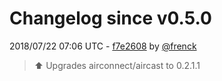 # Changelog since v0.5.0

2018/07/22 07:06 UTC - [f7e2608](https://github.com/hassio-addons/addon-aircast/commit/f7e2608f200fff691d8e5ec7615c1b888c8e8df7) by [@frenck](https://github.com/frenck)
> :arrow_up: Upgrades airconnect/aircast to 0.2.1.1 

